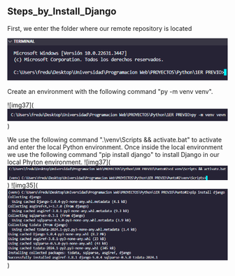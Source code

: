 ## Steps_by_Install_Django

First, we enter the folder where our remote repository is located

![img32](image.png)

Create an environment with the following command "py -m venv venv".

![img37](![alt text](image-1.png))

We use the following command ".\venv\Scripts && activate.bat" to activate and enter the local Python environment. Once inside the local environment we use the following command "pip install django" to install Django in our local Phyton environment.
![img37](![alt text](image-2.png))
![img35](![alt text](image-3.png))
